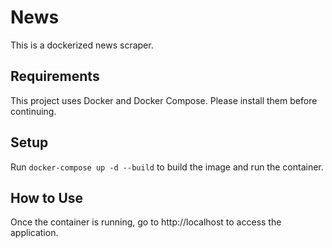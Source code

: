 # News
This is a dockerized news scraper.

## Requirements
This project uses Docker and Docker Compose. Please install them before continuing.

## Setup
Run ```docker-compose up -d --build``` to build the image and run the container.

## How to Use
Once the container is running, go to http://localhost to access the application.
